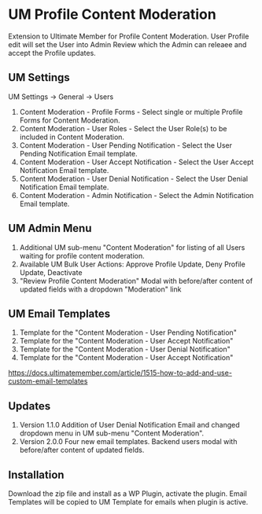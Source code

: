 # UM Profile Content Moderation
Extension to Ultimate Member for Profile Content Moderation. User Profile edit will set the User into Admin Review which the Admin can releaee and accept the Profile updates. 

## UM Settings
UM Settings -> General -> Users
1. Content Moderation - Profile Forms - Select single or multiple Profile Forms for Content Moderation.
2. Content Moderation - User Roles - Select the User Role(s) to be included in Content Moderation.
3. Content Moderation - User Pending Notification - Select the User Pending Notification Email template.
4. Content Moderation - User Accept Notification - Select the User Accept Notification Email template. 
5. Content Moderation - User Denial Notification - Select the User Denial Notification Email template.
6. Content Moderation - Admin Notification - Select the Admin Notification Email template.

## UM Admin Menu
1. Additional UM sub-menu "Content Moderation" for listing of all Users waiting for profile content moderation.
2. Available UM Bulk User Actions: Approve Profile Update, Deny Profile Update, Deactivate
3. "Review Profile Content Moderation" Modal with before/after content of updated fields with a dropdown "Moderation" link

## UM Email Templates
1. Template for the "Content Moderation - User Pending Notification"
2. Template for the "Content Moderation - User Accept Notification"
3. Template for the "Content Moderation - User Denial Notification"
4. Template for the "Content Moderation - User Accept Notification"

https://docs.ultimatemember.com/article/1515-how-to-add-and-use-custom-email-templates

## Updates
1. Version 1.1.0 Addition of User Denial Notification Email and changed dropdown menu in UM sub-menu "Content Moderation".
2. Version 2.0.0 Four new email templates. Backend users modal with before/after content of updated fields.

## Installation
Download the zip file and install as a WP Plugin, activate the plugin.
Email Templates will be copied to UM Template for emails when plugin is active.
